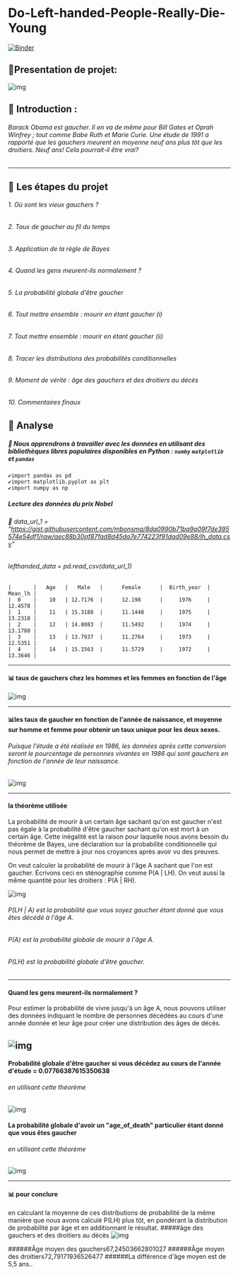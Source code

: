 # Do-Left-handed-People-Really-Die-Young
[![Binder](https://mybinder.org/badge_logo.svg)](https://mybinder.org/v2/gh/mamoun777/Do-Left-handed-People-Really-Die-Young/main?labpath=notebook.ipynb)
## 📁Presentation de projet:

![img](./images/left.jpg)
## 📌 Introduction : 

###### <p>Barack Obama est gaucher. Il en va de même pour Bill Gates et Oprah Winfrey ; tout comme Babe Ruth et Marie Curie. Une étude de 1991 a rapporté que les gauchers meurent en moyenne neuf ans plus tôt que les droitiers. Neuf ans! Cela pourrait-il être vrai? 
</p>

-------

## 📌 Les étapes du projet
###### 1. Où sont les vieux gauchers ?
###### 2. Taux de gaucher au fil du temps
###### 3. Application de la règle de Bayes
###### 4. Quand les gens meurent-ils normalement ?
###### 5. La probabilité globale d'être gaucher
###### 6. Tout mettre ensemble : mourir en étant gaucher (i)
###### 7. Tout mettre ensemble : mourir en étant gaucher (ii)
###### 8. Tracer les distributions des probabilités conditionnelles
###### 9. Moment de vérité : âge des gauchers et des droitiers au décès
###### 10. Commentaires finaux


## 📌 Analyse
##### 🔖 Nous apprendrons à travailler avec les données en utilisant des bibliothèques libres populaires disponibles en Python : `numby` `matplotlib` et `pandas` 
	✔️import pandas as pd
	✔️import matplotlib.pyplot as plt
	✔️import numpy as np

##### Lecture des données du prix Nobel
######  📄 data_url_1 = "https://gist.githubusercontent.com/mbonsma/8da0990b71ba9a09f7de395574e54df1/raw/aec88b30af87fad8d45da7e774223f91dad09e88/lh_data.csv"

###### lefthanded_data = pd.read_csv(data_url_1)

    |       |   Age   |   Male   |      Female      |  Birth_year  |   Mean_lh |
    |  0    |    10   | 12.7176  |      12.198      |     1976     |   12.4578 |
    |  1    |    11   | 15.3188  |      11.1448     |     1975     |   13.2318 |
    |  2    |    12   | 14.8083  |      11.5492     |     1974     |   13.1788 |
    |  3    |    13   | 13.7937  |      11.2764     |     1973     |   12.5351 |
    |  4    |    14   | 15.1563  |      11.5729     |     1972     |   13.3646 |

-------

#### 📊 taux de gauchers chez les hommes et les femmes en fonction de l'âge
![img](./images/wa7d.PNG)

------
#### 📊les taux de gaucher en fonction de l'année de naissance, et moyenne sur homme et femme pour obtenir un taux unique pour les deux sexes.

###### Puisque l'étude a été réalisée en 1986, les données après cette conversion seront le pourcentage de personnes vivantes en 1986 qui sont gauchers en fonction de l'année de leur naissance.
![img](./images/thnin.PNG)

-------

#### la théorème utilisée
La probabilité de mourir à un certain âge sachant qu'on est gaucher n'est pas égale à la probabilité d'être gaucher sachant qu'on est mort à un certain âge. Cette inégalité est la raison pour laquelle nous avons besoin du théorème de Bayes, une déclaration sur la probabilité conditionnelle qui nous permet de mettre à jour nos croyances après avoir vu des preuves.

On veut calculer la probabilité de mourir à l'âge A sachant que l'on est gaucher. Écrivons ceci en sténographie comme P(A | LH). On veut aussi la même quantité pour les droitiers : P(A | RH).

![img](./images/tletha.PNG)

###### P(LH | A) est la probabilité que vous soyez gaucher étant donné que vous êtes décédé à l'âge A. 
###### P(A) est la probabilité globale de mourir à l'âge A.
###### P(LH) est la probabilité globale d'être gaucher. 
-------
#### Quand les gens meurent-ils normalement ?

Pour estimer la probabilité de vivre jusqu'à un âge A, nous pouvons utiliser des données indiquant le nombre de personnes décédées au cours d'une année donnée et leur âge pour créer une distribution des âges de décès.

![img](./images/arba3.PNG)
-------
#### Probabilité globale d'être gaucher si vous décédez au cours de l'année d'étude = 0.07766387615350638
###### en utilisant cette théorème 
![img](./images/5amsa.PNG)

#### La probabilité globale d'avoir un "age_of_death" particulier étant donné que vous êtes gaucher

###### en utilisant cette théorème 
![img](./images/setta.PNG)

-------
#### 📊 pour conclure
en calculant la moyenne de ces distributions de probabilité de la même manière que nous avons calculé P(LH) plus tôt, en pondérant la distribution de probabilité par âge et en additionnant le résultat.
#####âge des gauchers et des droitiers au décès
![img](./images/thmanya.PNG)

######Âge moyen des gauchers67,24503662801027
######Âge moyen des droitiers72,79171936526477
######La différence d'âge moyen est de 5,5 ans..
